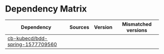 # Dependency Matrix

Dependency | Sources | Version | Mismatched versions
---------- | ------- | ------- | -------------------
[cb-kubecd/bdd-spring-1577709560](https://github.com/cb-kubecd/bdd-spring-1577709560.git) |  | []() | 
